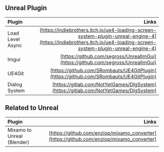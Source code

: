## Unreal Plugin

| Plugin           |                                                                                                                                                            Links |
| :--------------- | ---------------------------------------------------------------------------------------------------------------------------------------------------------------: |
| Load Level Async | [https://indiebrothers.itch.io/ue4-loading-screen-system-plugin-unreal-engine-4](https://indiebrothers.itch.io/ue4-loading-screen-system-plugin-unreal-engine-4) |
| Imgui            |                                                                                 [https://github.com/segross/UnrealImGui](https://github.com/segross/UnrealImGui) |
| UE4Git           |                                                                           [https://github.com/SRombauts/UE4GitPlugin](https://github.com/SRombauts/UE4GitPlugin) |
| Dialog System    |                                                                             [https://gitlab.com/NotYetGames/DlgSystem](https://gitlab.com/NotYetGames/DlgSystem) |


## Related to Unreal

| Plugin                     |                                                                                    Links |
| :------------------------- | ---------------------------------------------------------------------------------------: |
| Mixamo to Unreal (Blender) | [https://github.com/enziop/mixamo_converter](https://github.com/enziop/mixamo_converter) |